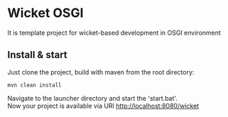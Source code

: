 # Wicket OSGI
It is template project for wicket-based development in OSGI environment

## Install & start
Just clone the project, build with maven from the root directory:
``` shell
mvn clean install
```
Navigate to the launcher directory and start the 'start.bat'. <br />
Now your project is available via URl  [http://localhost:8080/wicket](http://localhost:8080/wicket)

